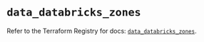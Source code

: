 # `data_databricks_zones`

Refer to the Terraform Registry for docs: [`data_databricks_zones`](https://registry.terraform.io/providers/databricks/databricks/1.79.1/docs/data-sources/zones).
